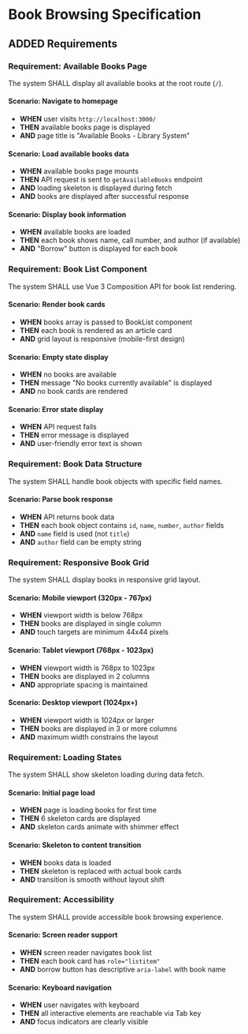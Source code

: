 # Book Browsing Specification

## ADDED Requirements

### Requirement: Available Books Page
The system SHALL display all available books at the root route (`/`).

#### Scenario: Navigate to homepage
- **WHEN** user visits `http://localhost:3000/`
- **THEN** available books page is displayed
- **AND** page title is "Available Books - Library System"

#### Scenario: Load available books data
- **WHEN** available books page mounts
- **THEN** API request is sent to `getAvailableBooks` endpoint
- **AND** loading skeleton is displayed during fetch
- **AND** books are displayed after successful response

#### Scenario: Display book information
- **WHEN** available books are loaded
- **THEN** each book shows name, call number, and author (if available)
- **AND** "Borrow" button is displayed for each book

### Requirement: Book List Component
The system SHALL use Vue 3 Composition API for book list rendering.

#### Scenario: Render book cards
- **WHEN** books array is passed to BookList component
- **THEN** each book is rendered as an article card
- **AND** grid layout is responsive (mobile-first design)

#### Scenario: Empty state display
- **WHEN** no books are available
- **THEN** message "No books currently available" is displayed
- **AND** no book cards are rendered

#### Scenario: Error state display
- **WHEN** API request fails
- **THEN** error message is displayed
- **AND** user-friendly error text is shown

### Requirement: Book Data Structure
The system SHALL handle book objects with specific field names.

#### Scenario: Parse book response
- **WHEN** API returns book data
- **THEN** each book object contains `id`, `name`, `number`, `author` fields
- **AND** `name` field is used (not `title`)
- **AND** `author` field can be empty string

### Requirement: Responsive Book Grid
The system SHALL display books in responsive grid layout.

#### Scenario: Mobile viewport (320px - 767px)
- **WHEN** viewport width is below 768px
- **THEN** books are displayed in single column
- **AND** touch targets are minimum 44x44 pixels

#### Scenario: Tablet viewport (768px - 1023px)
- **WHEN** viewport width is 768px to 1023px
- **THEN** books are displayed in 2 columns
- **AND** appropriate spacing is maintained

#### Scenario: Desktop viewport (1024px+)
- **WHEN** viewport width is 1024px or larger
- **THEN** books are displayed in 3 or more columns
- **AND** maximum width constrains the layout

### Requirement: Loading States
The system SHALL show skeleton loading during data fetch.

#### Scenario: Initial page load
- **WHEN** page is loading books for first time
- **THEN** 6 skeleton cards are displayed
- **AND** skeleton cards animate with shimmer effect

#### Scenario: Skeleton to content transition
- **WHEN** books data is loaded
- **THEN** skeleton is replaced with actual book cards
- **AND** transition is smooth without layout shift

### Requirement: Accessibility
The system SHALL provide accessible book browsing experience.

#### Scenario: Screen reader support
- **WHEN** screen reader navigates book list
- **THEN** each book card has `role="listitem"`
- **AND** borrow button has descriptive `aria-label` with book name

#### Scenario: Keyboard navigation
- **WHEN** user navigates with keyboard
- **THEN** all interactive elements are reachable via Tab key
- **AND** focus indicators are clearly visible
